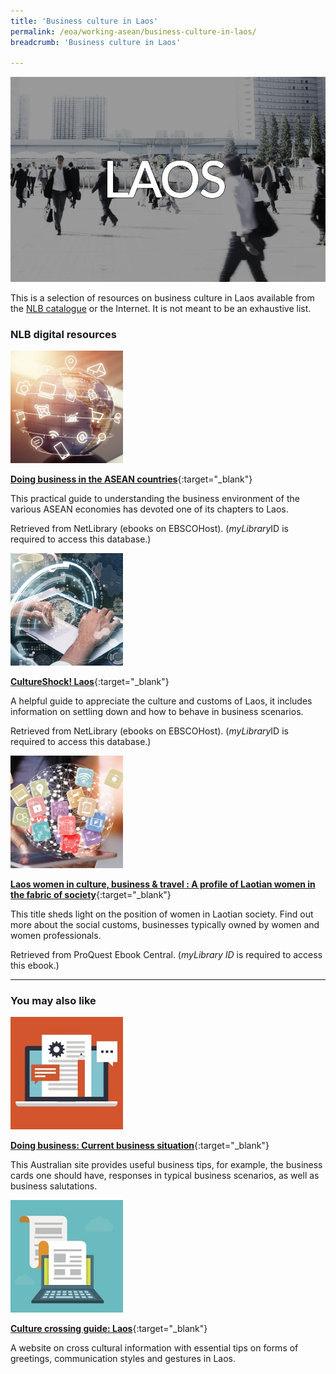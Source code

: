 ```yaml
---
title: 'Business culture in Laos'
permalink: /eoa/working-asean/business-culture-in-laos/
breadcrumb: 'Business culture in Laos'

---
```



<img src="\images\eoa\Asean Working\ASEAN-Laos-Business-Culture.jpg" alt="Business culture Laos banner" style="width:800px;" />

This is a selection of resources on business culture in Laos available from the [NLB catalogue](http://catalogue.nlb.gov.sg/) or the Internet.  It is not meant to be an exhaustive list.

### **NLB digital resources**

<img src="/images/resources/Database 1.jpg" style="width:180px;" />

[**Doing business in the ASEAN countries**](http://eresources.nlb.gov.sg/Main/Browse?startsWith=n){:target="_blank"}

This practical guide to understanding the business environment of the various ASEAN economies has devoted one of its chapters to Laos.

Retrieved from NetLibrary (ebooks on EBSCOHost). (*myLibrary*ID is required to access this database.)

<img src="/images/resources/Database 2.jpg" style="width:180px;" />

[**CultureShock! Laos**](http://eresources.nlb.gov.sg/Main/Browse?startsWith=n){:target="_blank"}

A helpful guide to appreciate the culture and customs of Laos, it includes information on settling down and how to behave in business scenarios.

Retrieved from NetLibrary (ebooks on EBSCOHost). (*myLibrary*ID is required to access this database.)

<img src="/images/resources/Database 3.jpg" style="width:180px;" />

[**Laos women in culture, business & travel : A profile of Laotian women in the fabric of society**](http://eresources.nlb.gov.sg/Main/Browse?startsWith=p){:target="_blank"}

This title sheds light on the position of women in Laotian society. Find out more about the social customs, businesses typically owned by women and women professionals.

Retrieved from ProQuest Ebook Central. (*myLibrary ID* is required to access this ebook.)

---

### **You may also like**

<img src="/images/resources/Article 4.jpg" style="width:180px;" />

[**Doing business: Current business situation**](https://www.austrade.gov.au/Australian/Export/Export-markets/Countries/Laos/Doing-business){:target="_blank"}

This Australian site provides useful business tips, for example, the business cards one should have, responses in typical business scenarios, as well as business salutations.

<img src="/images/resources/Article 1.jpg" style="width:180px;" />

[**Culture crossing guide: Laos**](http://guide.culturecrossing.net/basics_business_student_details.php?Id=7&CID=113){:target="_blank"}

A website on cross cultural information with essential tips on forms of greetings, communication styles and gestures in Laos.